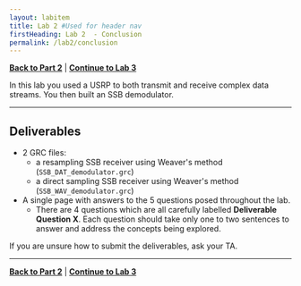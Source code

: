 ```yaml
---
layout: labitem
title: Lab 2 #Used for header nav
firstHeading: Lab 2  - Conclusion
permalink: /lab2/conclusion
---
```


[**Back to Part 2**](SSB-receiver.md) | [**Continue to Lab 3**](../_lab3/introduction.md)

In this lab you used a USRP to both transmit and receive complex data streams. You then built an SSB demodulator.

---

## Deliverables

- 2 GRC files:
  - a resampling SSB receiver using Weaver\'s method (`SSB_DAT_demodulator.grc`)
  - a direct sampling SSB receiver using Weaver\'s method (`SSB_WAV_demodulator.grc`)
- A single page with answers to the 5 questions posed throughout the lab.
  - There are 4 questions which are all carefully labelled **Deliverable Question X**. Each question should take only one to two sentences to answer and address the concepts being explored.

If you are unsure how to submit the deliverables, ask your TA.

---

[**Back to Part 2**](SSB-receiver.md) | [**Continue to Lab 3**](../_lab3/introduction.md)
